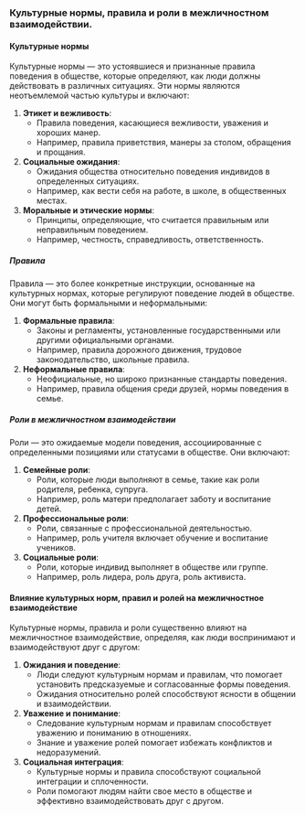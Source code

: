 ### Культурные нормы, правила и роли в межличностном взаимодействии.
#### Культурные нормы
Культурные нормы — это устоявшиеся и признанные правила поведения в обществе, которые определяют, как люди должны действовать в различных ситуациях. Эти нормы являются неотъемлемой частью культуры и включают:
1. **Этикет и вежливость**:
    - Правила поведения, касающиеся вежливости, уважения и хороших манер.
    - Например, правила приветствия, манеры за столом, обращения и прощания.
2. **Социальные ожидания**:
    - Ожидания общества относительно поведения индивидов в определенных ситуациях.
    - Например, как вести себя на работе, в школе, в общественных местах.
3. **Моральные и этические нормы**:
    - Принципы, определяющие, что считается правильным или неправильным поведением.
    - Например, честность, справедливость, ответственность.
##### Правила
Правила — это более конкретные инструкции, основанные на культурных нормах, которые регулируют поведение людей в обществе. Они могут быть формальными и неформальными:
1. **Формальные правила**:
    - Законы и регламенты, установленные государственными или другими официальными органами.
    - Например, правила дорожного движения, трудовое законодательство, школьные правила.
2. **Неформальные правила**:
    - Неофициальные, но широко признанные стандарты поведения.
    - Например, правила общения среди друзей, нормы поведения в семье.
##### Роли в межличностном взаимодействии
Роли — это ожидаемые модели поведения, ассоциированные с определенными позициями или статусами в обществе. Они включают:
1. **Семейные роли**:
    - Роли, которые люди выполняют в семье, такие как роли родителя, ребенка, супруга.
    - Например, роль матери предполагает заботу и воспитание детей.
2. **Профессиональные роли**:
    - Роли, связанные с профессиональной деятельностью.
    - Например, роль учителя включает обучение и воспитание учеников.
3. **Социальные роли**:
    - Роли, которые индивид выполняет в обществе или группе.
    - Например, роль лидера, роль друга, роль активиста.
#### Влияние культурных норм, правил и ролей на межличностное взаимодействие
Культурные нормы, правила и роли существенно влияют на межличностное взаимодействие, определяя, как люди воспринимают и взаимодействуют друг с другом:
1. **Ожидания и поведение**:
    - Люди следуют культурным нормам и правилам, что помогает установить предсказуемые и согласованные формы поведения.
    - Ожидания относительно ролей способствуют ясности в общении и взаимодействии.
2. **Уважение и понимание**:
    - Следование культурным нормам и правилам способствует уважению и пониманию в отношениях.
    - Знание и уважение ролей помогает избежать конфликтов и недоразумений.
3. **Социальная интеграция**:
    - Культурные нормы и правила способствуют социальной интеграции и сплоченности.
    - Роли помогают людям найти свое место в обществе и эффективно взаимодействовать друг с другом.